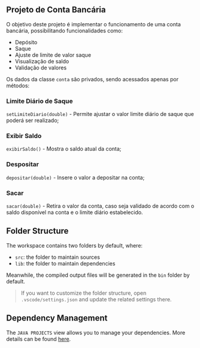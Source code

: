 ## Projeto de Conta Bancária

O objetivo deste projeto é implementar o funcionamento de uma conta bancária, possibilitando funcionalidades como:
- Depósito
- Saque
- Ajuste de limite de valor saque
- Visualização de saldo
- Validação de valores

Os dados da classe `conta` são privados, sendo acessados apenas por métodos:

### Limite Diário de Saque
`setLimiteDiario(double)` - Permite ajustar o valor limite diário de saque que poderá ser realizado;

### Exibir Saldo
`exibirSaldo()` - Mostra o saldo atual da conta;

### Despositar
`depositar(double)` - Insere o valor a depositar na conta;

### Sacar
`sacar(double)` - Retira o valor da conta, caso seja validado de acordo com o saldo disponível na conta e o limite diário estabelecido.

## Folder Structure

The workspace contains two folders by default, where:

- `src`: the folder to maintain sources
- `lib`: the folder to maintain dependencies

Meanwhile, the compiled output files will be generated in the `bin` folder by default.

> If you want to customize the folder structure, open `.vscode/settings.json` and update the related settings there.

## Dependency Management

The `JAVA PROJECTS` view allows you to manage your dependencies. More details can be found [here](https://github.com/microsoft/vscode-java-dependency#manage-dependencies).
